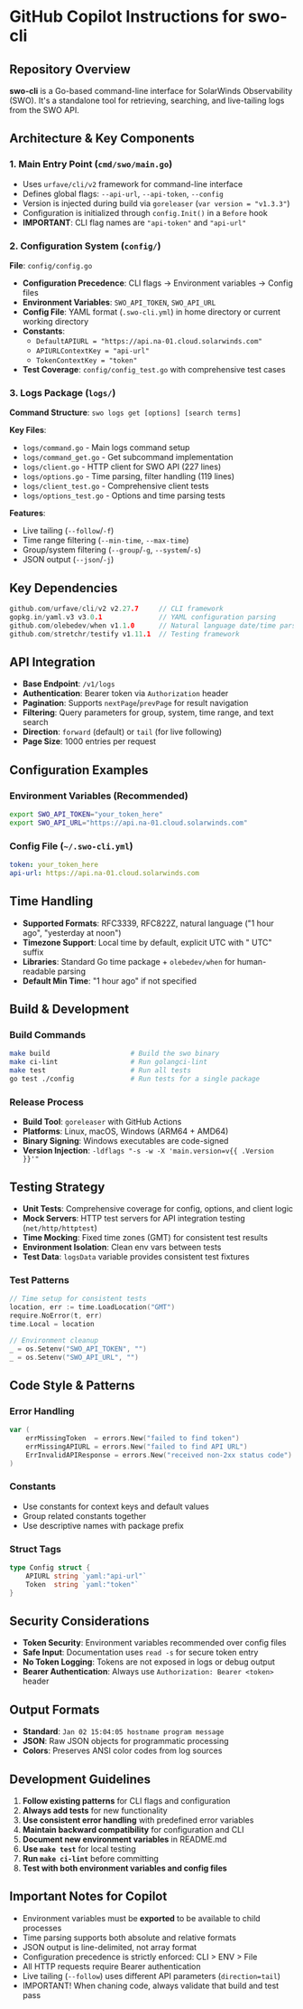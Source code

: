 # GitHub Copilot Instructions for swo-cli

## Repository Overview
**swo-cli** is a Go-based command-line interface for SolarWinds Observability (SWO). It's a standalone tool for retrieving, searching, and live-tailing logs from the SWO API.

## Architecture & Key Components

### 1. Main Entry Point (`cmd/swo/main.go`)
- Uses `urfave/cli/v2` framework for command-line interface
- Defines global flags: `--api-url`, `--api-token`, `--config`
- Version is injected during build via `goreleaser` (`var version = "v1.3.3"`)
- Configuration is initialized through `config.Init()` in a `Before` hook
- **IMPORTANT**: CLI flag names are `"api-token"` and `"api-url"`

### 2. Configuration System (`config/`)
**File**: `config/config.go`
- **Configuration Precedence**: CLI flags → Environment variables → Config files
- **Environment Variables**: `SWO_API_TOKEN`, `SWO_API_URL`
- **Config File**: YAML format (`.swo-cli.yml`) in home directory or current working directory
- **Constants**:
  - `DefaultAPIURL = "https://api.na-01.cloud.solarwinds.com"`
  - `APIURLContextKey = "api-url"`
  - `TokenContextKey = "token"`
- **Test Coverage**: `config/config_test.go` with comprehensive test cases

### 3. Logs Package (`logs/`)
**Command Structure**: `swo logs get [options] [search terms]`

**Key Files**:
- `logs/command.go` - Main logs command setup
- `logs/command_get.go` - Get subcommand implementation
- `logs/client.go` - HTTP client for SWO API (227 lines)
- `logs/options.go` - Time parsing, filter handling (119 lines)
- `logs/client_test.go` - Comprehensive client tests
- `logs/options_test.go` - Options and time parsing tests

**Features**:
- Live tailing (`--follow`/`-f`)
- Time range filtering (`--min-time`, `--max-time`)
- Group/system filtering (`--group`/`-g`, `--system`/`-s`)
- JSON output (`--json`/`-j`)

## Key Dependencies
```go
github.com/urfave/cli/v2 v2.27.7     // CLI framework
gopkg.in/yaml.v3 v3.0.1              // YAML configuration parsing
github.com/olebedev/when v1.1.0      // Natural language date/time parsing
github.com/stretchr/testify v1.11.1  // Testing framework
```

## API Integration
- **Base Endpoint**: `/v1/logs`
- **Authentication**: Bearer token via `Authorization` header
- **Pagination**: Supports `nextPage`/`prevPage` for result navigation
- **Filtering**: Query parameters for group, system, time range, and text search
- **Direction**: `forward` (default) or `tail` (for live following)
- **Page Size**: 1000 entries per request

## Configuration Examples

### Environment Variables (Recommended)
```bash
export SWO_API_TOKEN="your_token_here"
export SWO_API_URL="https://api.na-01.cloud.solarwinds.com"
```

### Config File (`~/.swo-cli.yml`)
```yaml
token: your_token_here
api-url: https://api.na-01.cloud.solarwinds.com
```

## Time Handling
- **Supported Formats**: RFC3339, RFC822Z, natural language ("1 hour ago", "yesterday at noon")
- **Timezone Support**: Local time by default, explicit UTC with " UTC" suffix
- **Libraries**: Standard Go time package + `olebedev/when` for human-readable parsing
- **Default Min Time**: "1 hour ago" if not specified

## Build & Development

### Build Commands
```bash
make build                    # Build the swo binary
make ci-lint                  # Run golangci-lint
make test                     # Run all tests
go test ./config              # Run tests for a single package
```

### Release Process
- **Build Tool**: `goreleaser` with GitHub Actions
- **Platforms**: Linux, macOS, Windows (ARM64 + AMD64)
- **Binary Signing**: Windows executables are code-signed
- **Version Injection**: `-ldflags "-s -w -X 'main.version=v{{ .Version }}'"`

## Testing Strategy
- **Unit Tests**: Comprehensive coverage for config, options, and client logic
- **Mock Servers**: HTTP test servers for API integration testing (`net/http/httptest`)
- **Time Mocking**: Fixed time zones (GMT) for consistent test results
- **Environment Isolation**: Clean env vars between tests
- **Test Data**: `logsData` variable provides consistent test fixtures

### Test Patterns
```go
// Time setup for consistent tests
location, err := time.LoadLocation("GMT")
require.NoError(t, err)
time.Local = location

// Environment cleanup
_ = os.Setenv("SWO_API_TOKEN", "")
_ = os.Setenv("SWO_API_URL", "")
```

## Code Style & Patterns

### Error Handling
```go
var (
    errMissingToken  = errors.New("failed to find token")
    errMissingAPIURL = errors.New("failed to find API URL")
    ErrInvalidAPIResponse = errors.New("received non-2xx status code")
)
```

### Constants
- Use constants for context keys and default values
- Group related constants together
- Use descriptive names with package prefix

### Struct Tags
```go
type Config struct {
    APIURL string `yaml:"api-url"`
    Token  string `yaml:"token"`
}
```

## Security Considerations
- **Token Security**: Environment variables recommended over config files
- **Safe Input**: Documentation uses `read -s` for secure token entry
- **No Token Logging**: Tokens are not exposed in logs or debug output
- **Bearer Authentication**: Always use `Authorization: Bearer <token>` header

## Output Formats
- **Standard**: `Jan 02 15:04:05 hostname program message`
- **JSON**: Raw JSON objects for programmatic processing
- **Colors**: Preserves ANSI color codes from log sources

## Development Guidelines
1. **Follow existing patterns** for CLI flags and configuration
2. **Always add tests** for new functionality
3. **Use consistent error handling** with predefined error variables
4. **Maintain backward compatibility** for configuration and CLI
5. **Document new environment variables** in README.md
6. **Use `make test`** for local testing
7. **Run `make ci-lint`** before committing
8. **Test with both environment variables and config files**

## Important Notes for Copilot
- Environment variables must be **exported** to be available to child processes
- Time parsing supports both absolute and relative formats
- JSON output is line-delimited, not array format
- Configuration precedence is strictly enforced: CLI > ENV > File
- All HTTP requests require Bearer authentication
- Live tailing (`--follow`) uses different API parameters (`direction=tail`)
- IMPORTANT! When chaning code, always validate that build and test pass